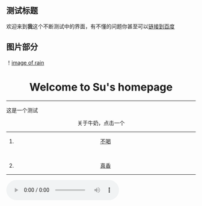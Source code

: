 ## 测试标题

欢迎来到**我**这个不断测试中的界面，有不懂的问题你甚至可以[链接到百度](http://www.baidu.com) 
## 图片部分

！[image of rain](https://tse1-mm.cn.bing.net/th/id/OIP.8VADnE6xeHI8ffz4C0cOcAHaEo?w=314&h=195&c=7&o=5&dpr=1.25&pid=1.7)

<html>
 <head>
  <meta charset="utf-8">
 </head>
 <body>
       <h1><center><b>Welcome to Su's homepage</b></center></h1>
       <hr size="5"  color="green"/> 
  <p class="demo">这是一个测试</p>
   <p class="demo" align="center">关于牛奶，点击一个</p>
 <hr size="5"  color="green"/> 
      <ol>
          <li><p class="demo" align="center"><a href="https://baike.baidu.com/item/%E7%89%9B%E5%A5%B6/28828?fr=aladdin" target="_blank">不喝</a></p></li>
          <br/>
          <li><p class="demo" align="center"><a href="http://www.4399.com" target="_blank">真香</a></p></li>
      </ol>  
 <hr size="5"  color="green"/> 
<audio autoplay="autoplay" loop="loop" preload="auto" controls="controls"
            src="http://music.163.com/song/media/outer/url?id=496869422.mp3">       
</audio>

 </body>
</html>
